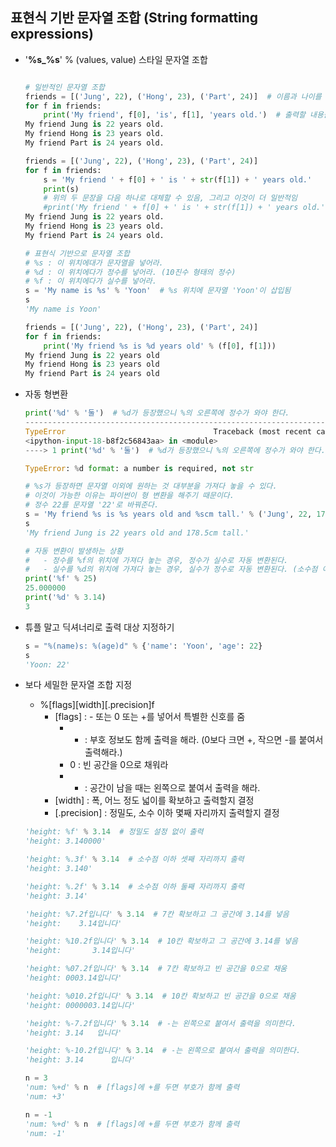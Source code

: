 ## 표현식 기반 문자열 조합 (String formatting expressions)
- '__%s_%s__' % (values, value) 스타일 문자열 조합

    ```python

    # 일반적인 문자열 조합
    friends = [('Jung', 22), ('Hong', 23), ('Part', 24)]  # 이름과 나이를 담은 리스트
    for f in friends:
        print('My friend', f[0], 'is', f[1], 'years old.')  # 출력할 내용을 각각 전달
    My friend Jung is 22 years old.
    My friend Hong is 23 years old.
    My friend Part is 24 years old.

    friends = [('Jung', 22), ('Hong', 23), ('Part', 24)]
    for f in friends:
        s = 'My friend ' + f[0] + ' is ' + str(f[1]) + ' years old.'
        print(s)
        # 위의 두 문장을 다음 하나로 대체할 수 있음, 그리고 이것이 더 일반적임
        #print('My friend ' + f[0] + ' is ' + str(f[1]) + ' years old.')
    My friend Jung is 22 years old.
    My friend Hong is 23 years old.
    My friend Part is 24 years old.

    # 표현식 기반으로 문자열 조합
    # %s : 이 위치에대가 문자열을 넣어라.
    # %d : 이 위치에다가 정수를 넣어라. (10진수 형태의 정수)
    # %f : 이 위치에다가 실수를 넣어라.
    s = 'My name is %s' % 'Yoon'  # %s 위치에 문자열 'Yoon'이 삽입됨
    s
    'My name is Yoon'

    friends = [('Jung', 22), ('Hong', 23), ('Part', 24)]
    for f in friends:
        print('My friend %s is %d years old' % (f[0], f[1]))
    My friend Jung is 22 years old
    My friend Hong is 23 years old
    My friend Part is 24 years old
    ```

- 자동 형변환

    ```python
    print('%d' % '둘')  # %d가 등장했으니 %의 오른쪽에 정수가 와야 한다.
    ---------------------------------------------------------------------------
    TypeError                                 Traceback (most recent call last)
    <ipython-input-18-b8f2c56843aa> in <module>
    ----> 1 print('%d' % '둘')  # %d가 등장했으니 %의 오른쪽에 정수가 와야 한다.

    TypeError: %d format: a number is required, not str

    # %s가 등장하면 문자열 이외에 원하는 것 대부분을 가져다 놓을 수 있다.
    # 이것이 가능한 이유는 파이썬이 형 변환을 해주기 때문이다.
    # 정수 22를 문자열 '22'로 바꿔준다.
    s = 'My friend %s is %s years old and %scm tall.' % ('Jung', 22, 178.5)
    s
    'My friend Jung is 22 years old and 178.5cm tall.'

    # 자동 변환이 발생하는 상황
    #   - 정수를 %f의 위치에 가져다 놓는 경우, 정수가 실수로 자동 변환된다.
    #   - 실수를 %d의 위치에 가져다 놓는 경우, 실수가 정수로 자동 변환된다. (소수점 이하 값 사라짐, 데이터 손실 발생)
    print('%f' % 25)
    25.000000
    print('%d' % 3.14)
    3
    ```

- 튜플 말고 딕셔너리로 출력 대상 지정하기

    ```python
    s = "%(name)s: %(age)d" % {'name': 'Yoon', 'age': 22}
    s
    'Yoon: 22'
    ```

- 보다 세밀한 문자열 조합 지정
    - %[flags][width][.precision]f
        - [flags] : - 또는 0 또는 +를 넣어서 특별한 신호를 줌
            - + : 부호 정보도 함께 출력을 해라. (0보다 크면 +, 작으면 -를 붙여서 출력해라.)
            - 0 : 빈 공간을 0으로 채워라
            - - : 공간이 남을 때는 왼쪽으로 붙여서 출력을 해라.
        - [width] : 폭, 어느 정도 넓이를 확보하고 출력할지 결정
        - [.precision] : 정밀도, 소수 이하 몇째 자리까지 출력할지 결정

    ```python
    'height: %f' % 3.14  # 정밀도 설정 없이 출력
    'height: 3.140000'

    'height: %.3f' % 3.14  # 소수점 이하 셋째 자리까지 출력
    'height: 3.140'

    'height: %.2f' % 3.14  # 소수점 이하 둘째 자리까지 출력
    'height: 3.14'

    'height: %7.2f입니다' % 3.14  # 7칸 확보하고 그 공간에 3.14를 넣음
    'height:    3.14입니다'

    'height: %10.2f입니다' % 3.14  # 10칸 확보하고 그 공간에 3.14를 넣음
    'height:       3.14입니다'

    'height: %07.2f입니다' % 3.14  # 7칸 확보하고 빈 공간을 0으로 채움
    'height: 0003.14입니다'

    'height: %010.2f입니다' % 3.14  # 10칸 확보하고 빈 공간을 0으로 채움
    'height: 0000003.14입니다'

    'height: %-7.2f입니다' % 3.14  # -는 왼쪽으로 붙여서 출력을 의미한다.
    'height: 3.14   입니다'

    'height: %-10.2f입니다' % 3.14  # -는 왼쪽으로 붙여서 출력을 의미한다.
    'height: 3.14      입니다'

    n = 3
    'num: %+d' % n  # [flags]에 +를 두면 부호가 함께 출력
    'num: +3'

    n = -1
    'num: %+d' % n  # [flags]에 +를 두면 부호가 함께 출력
    'num: -1'
    ```
